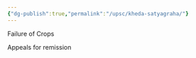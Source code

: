 ```yaml
---
{"dg-publish":true,"permalink":"/upsc/kheda-satyagraha/"}
---
```


Failure of Crops 

Appeals for remission


